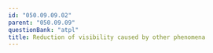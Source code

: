 ```yaml
---
id: "050.09.09.02"
parent: "050.09.09"
questionBank: "atpl"
title: Reduction of visibility caused by other phenomena
---
```

